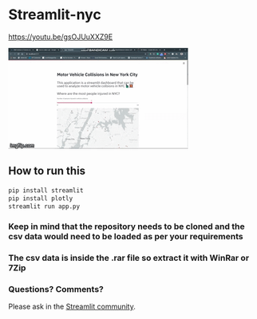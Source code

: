 # Streamlit-nyc
https://youtu.be/gsOJUuXXZ9E

![Making-of Animation](https://github.com/ReanSchwarzer1/Streamlit-nyc/blob/master/running1.gif "Making-of Animation")



## How to run this 
```
pip install streamlit
pip install plotly
streamlit run app.py
```
### Keep in mind that the repository needs to be cloned and the csv data would need to be loaded as per your requirements 
### The csv data is inside the .rar file so extract it with WinRar or 7Zip

### Questions? Comments?

Please ask in the [Streamlit community](https://discuss.streamlit.io).
